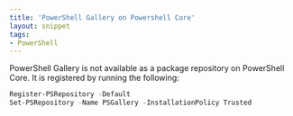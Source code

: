 ```yaml
---
title: 'PowerShell Gallery on Powershell Core'
layout: snippet
tags:
- PowerShell
---
```

PowerShell Gallery is not available as a package repository on PowerShell Core. It is registered by running the following:

```powershell
Register-PSRepository -Default
Set-PSRepository -Name PSGallery -InstallationPolicy Trusted
```
